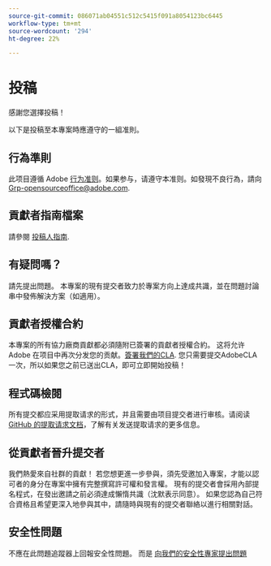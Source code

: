 ```yaml
---
source-git-commit: 086071ab04551c512c5415f091a8054123bc6445
workflow-type: tm+mt
source-wordcount: '294'
ht-degree: 22%

---
```

# 投稿

感謝您選擇投稿！

以下是投稿至本專案時應遵守的一組准則。

## 行為準則

此项目遵循 Adobe [行为准则](code-of-conduct.md)。如果参与，请遵守本准则。如發現不良行為，請向
[Grp-opensourceoffice@adobe.com](mailto:Grp-opensourceoffice@adobe.com).

## 貢獻者指南檔案

請參閱 [投稿人指南](https://experienceleague.adobe.com/docs/contributor/contributor-guide/introduction.html).

## 有疑問嗎？

請先提出問題。 本專案的現有提交者致力於專案方向上達成共識，並在問題討論串中發佈解決方案（如適用）。

## 貢獻者授權合約

本專案的所有協力廠商貢獻都必須隨附已簽署的貢獻者授權合約。 这将允许 Adobe 在项目中再次分发您的贡献。[簽署我們的CLA](http://opensource.adobe.com/cla.html). 您只需要提交AdobeCLA一次，所以如果您之前已送出CLA，即可立即開始投稿！

## 程式碼檢閱

所有提交都应采用提取请求的形式，并且需要由项目提交者进行审核。请阅读 [GitHub 的提取请求文档](https://help.github.com/cn/articles/about-pull-requests/)，了解有关发送提取请求的更多信息。

<!--
Lastly, please follow the [pull request template](PULL_REQUEST_TEMPLATE.md) when
submitting a pull request!
-->

## 從貢獻者晉升提交者

我們熱愛來自社群的貢獻！ 若您想更進一步參與，須先受邀加入專案，才能以認可者的身分在專案中擁有完整撰寫許可權和發言權。 現有的提交者會採用內部提名程式，在發出邀請之前必須達成懶惰共識（沈默表示同意）。 如果您認為自己符合資格且希望更深入地參與其中，請隨時與現有的提交者聯絡以進行相關對話。

## 安全性問題

不應在此問題追蹤器上回報安全性問題。 而是 [向我們的安全性專家提出問題](https://helpx.adobe.com/security/alertus.html)

